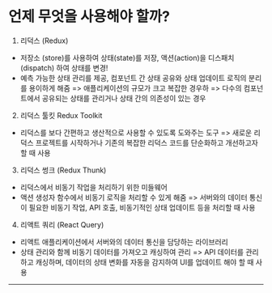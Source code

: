 # 언제 무엇을 사용해야 할까?
1. 리덕스 (Redux)
- 저장소 (store)를 사용하여 상태(state)를 저장, 액션(action)을 디스패치(dispatch) 하여 상태를 변경!
- 예측 가능한 상태 관리를 제공, 컴포넌트 간 상태 공유와 상태 업데이트 로직의 분리를 용이하게 해줌
=> 애플리케이션의 규모가 크고 복잡한 경우하
=> 다수의 컴포넌트에서 공유되는 상태를 관리거나 상태 간의 의존성이 있는 경우

2. 리덕스 툴킷 Redux Toolkit
- 리덕스를 보다 간편하고 생산적으로 사용할 수 있도록 도와주는 도구
=> 새로운 리덕스 프로젝트를 시작하거나 기존의 복잡한 리덕스 코드를 단순화하고 개선하고자 할 때 사용

3. 리덕스 썽크 (Redux Thunk)
- 리덕스에서 비동기 작업을 처리하기 위한 미들웨어
- 액션 생성자 함수에서 비동기 로직을 처리할 수 있게 해줌
=> 서버와의 데이터 통신이 필요한 비동기 작업, API 호출, 비동기적인 상태 업데이트 등을 처리할 때 사용

4. 리액트 쿼리 (React Query)
- 리액트 애플리케이션에서 서버와의 데이터 통신을 담당하는 라이브러리
- 상태 관리와 함께 비동기 데이터를 가져오고 캐싱하여 관리
=> API 데이터를 관리하고 캐싱하며, 데이터의 상태 변화를 자동을 감지하여 UI를 업데이트 해야 할 때 사용

* * *